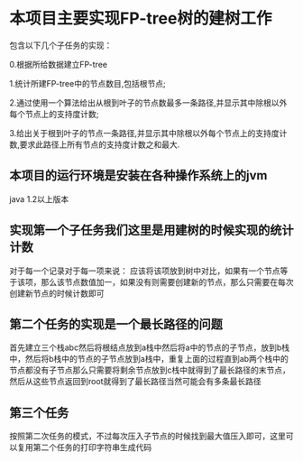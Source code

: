 # 本项目主要实现FP-tree树的建树工作
包含以下几个子任务的实现：

0.根据所给数据建立FP-tree

1.统计所建FP-tree中的节点数目,包括根节点;

2.通过使用一个算法给出从根到叶子的节点数最多一条路径,并显示其中除根以外每个节点上的支持度计数;

3.给出关于根到叶子的节点一条路径,并显示其中除根以外每个节点上的支持度计数,要求此路径上所有节点的支持度计数之和最大.

## 本项目的运行环境是安装在各种操作系统上的jvm
java 1.2以上版本

## 实现第一个子任务我们这里是用建树的时候实现的统计计数
对于每一个记录对于每一项来说：
应该将该项放到树中对比，如果有一个节点等于该项，那么该节点数值加一，如果没有则需要创建新的节点，那么只需要在每次创建新节点的时候计数即可

## 第二个任务的实现是一个最长路径的问题
首先建立三个栈abc然后将根结点放到a栈中然后将a中的节点的子节点，放到b栈中，然后将b栈中的节点的子节点放到a栈中，重复上面的过程直到ab两个栈中的节点都没有子节点那么只需要将剩余节点放到c栈中就得到了最长路径的末节点，然后从这些节点返回到root就得到了最长路径当然可能会有多条最长路径

## 第三个任务
按照第二次任务的模式，不过每次压入子节点的时候找到最大值压入即可，这里可以复用第二个任务的打印字符串生成代码

